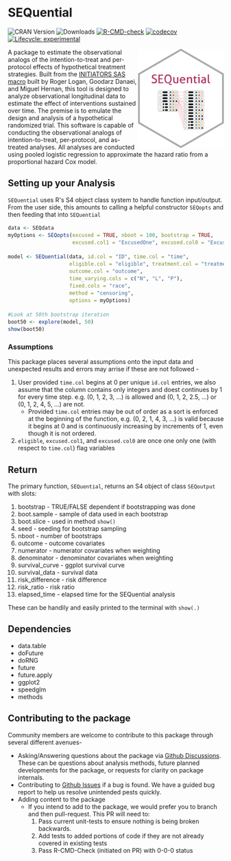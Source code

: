 # SEQuential
<!-- badges: start -->
![CRAN Version](https://www.r-pkg.org/badges/version/SEQuential)
![Downloads](https://cranlogs.r-pkg.org/badges/grand-total/SEQuential)
[![R-CMD-check](https://github.com/CausalInference/SEQuential-private/actions/workflows/R-CMD-check.yaml/badge.svg)](https://github.com/CausalInference/SEQuential-private/actions/workflows/R-CMD-check.yaml)
[![codecov](https://codecov.io/gh/CausalInference/SEQuential/graph/badge.svg?token=MHEN30AF08)](https://codecov.io/gh/CausalInference/SEQuential)
[![Lifecycle: experimental](https://img.shields.io/badge/lifecycle-experimental-orange.svg)](https://lifecycle.r-lib.org/articles/stages.html#experimental)
<!-- badges: end -->



<img align="right" src="SEQuential.png" style="float" width="200">

A package to estimate the observational analogs of the intention-to-treat and per-protocol effects of hypothetical treatment strategies. Built from the [INITIATORS SAS macro](https://www.ncbi.nlm.nih.gov/pmc/articles/PMC3613145/) built by Roger Logan, Goodarz Danaei, and Miguel Hernan, this tool is designed to analyze observational longitudinal data to estimate the effect of interventions sustained over time. The premise is to emulate the design and analysis of a hypothetical randomized trial. This software is capable of conducting the observational analogs of intention-to-treat, per-protocol, and as-treated analyses. All analyses are conducted using pooled logistic regression to approximate the hazard ratio from a proportional hazard Cox model.


## Setting up your Analysis
`SEQuential` uses R's S4 object class system to handle function input/output. From the user side, this amounts to calling a helpful constructor `SEQopts` and then feeding that into `SEQuential`
```r
data <- SEQdata
myOptions <- SEQopts(excused = TRUE, nboot = 100, bootstrap = TRUE,
                     excused.col1 = "ExcusedOne", excused.col0 = "ExcusedZero")

model <- SEQuential(data, id.col = "ID", time.col = "time",
                    eligible.col = "eligible", treatment.col = "treatment", 
                    outcome.col = "outcome", 
                    time_varying.cols = c("N", "L", "P"),
                    fixed.cols = "race",
                    method = "censoring",
                    options = myOptions)

#Look at 50th bootstrap iteration
boot50 <- explore(model, 50)
show(boot50)
```
### Assumptions
This package places several assumptions onto the input data and unexpected results and errors may arrise if these are not followed - 
1. User provided `time.col` begins at 0 per unique `id.col` entries, we also assume that the column contains only integers and doest continues by 1 for every time step. e.g. (0, 1, 2, 3, ...) is allowed and (0, 1, 2, 2.5, ...) or (0, 1, 2, 4, 5, ...) are not.
    - Provided `time.col` entries may be out of order as a sort is enforced at the beginning of the function, e.g. (0, 2, 1, 4, 3, ...) is valid because it begins at 0 and is continuously increasing by increments of 1, even though it is not ordered.
2. `eligible`, `excused.col1`, and `excused.col0` are once one only one (with respect to `time.col`) flag variables 

## Return
The primary function, `SEQuential`, returns an S4 object of class `SEQoutput` with slots:
1. bootstrap - TRUE/FALSE dependent if bootstrapping was done
2. boot.sample - sample of data used in each bootstrap
3. boot.slice - used in method `show()`
4. seed - seeding for bootstrap sampling
5. nboot - number of bootstraps
6. outcome - outcome covariates
7. numerator - numerator covariates when weighting
8. denominator - denominator covariates when weighting
9. survival_curve - ggplot survival curve
10. survival_data - survival data
11. risk_difference - risk difference
12. risk_ratio - risk ratio
13. elapsed_time - elapsed time for the SEQuential analysis

These can be handily and easily printed to the terminal with `show(.)`

## Dependencies
- data.table
- doFuture
- doRNG
- future
- future.apply
- ggplot2
- speedglm
- methods

## Contributing to the package
Community members are welcome to contribute to this package through several different avenues- 
- Asking/Answering questions about the package via [Github Discussions](https://github.com/CausalInference/SEQuential/discussions/categories/q-a). These can be questions about analysis methods, future planned developments for the package, or requests for clarity on package internals.
- Contributing to [Github Issues](https://github.com/CausalInference/SEQuential/issues) if a bug is found. We have a guided bug report to help us resolve unintended pests quickly.
- Adding content to the package
    - If you intend to add to the package, we would prefer you to branch and then pull-request. This PR will need to:
        1. Pass current unit-tests to ensure nothing is being broken backwards.
        2. Add tests to added portions of code if they are not already covered in existing tests
        3. Pass R-CMD-Check (initiated on PR) with 0-0-0 status